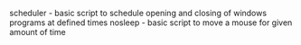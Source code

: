 scheduler - basic script to schedule opening and closing of windows programs at defined times
nosleep - basic script to move a mouse for given amount of time
